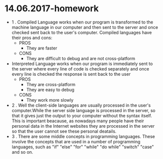 # 14.06.2017-homework
 -   1 . Compiled Language works when our program is transformed to the machine language in our computer and then sent to the server and once checked sent back to the user's computer. Compiled languages have their pros and cons:
     - PROS
       - They are faster 
     - CONS
       - They are difficult to debug and are not cross-platform
 -   Interpreted Language  works when our program is immediately sent to the server where every line of code is checked separately and once every line is checked the response is sent back to the user
     - PROS
       - They are cross-platform
       - They are easy to debug
     - CONS
       - They work more slowly
  -   2 . Well the client-side languages are usually processed in the user's computer.While the server side language is processed in the server, so that it gives just the output to your computer without the syntax itself. This is important beacause, as nowadays many people have their personal data in the Internet websites they are processed in the server so that the user cannot see these personal deatails.
  -   3 . There are some middle concepts in programming languages. These involve the concepts that are used in a number of programming languages, such as "if" "else" "for" "while" "do while" "switch" "case" and so on.

